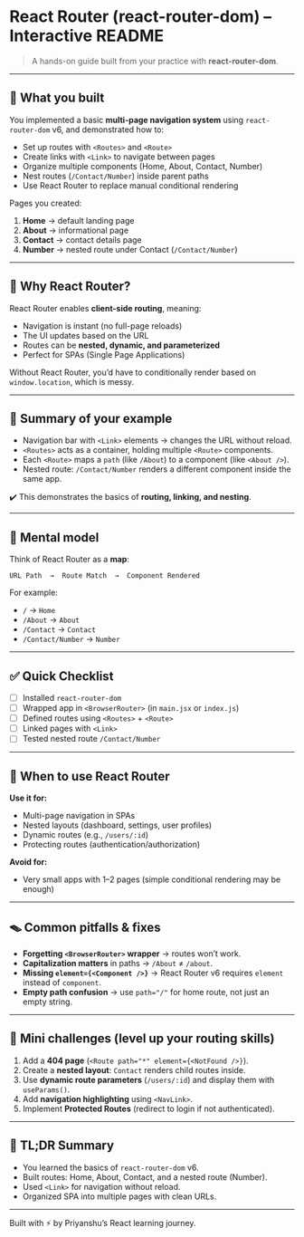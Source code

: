 # React Router (react-router-dom) – Interactive README

> A hands-on guide built from your practice with **react-router-dom**.

---

## 🎯 What you built

You implemented a basic **multi-page navigation system** using `react-router-dom` v6, and demonstrated how to:

* Set up routes with `<Routes>` and `<Route>`
* Create links with `<Link>` to navigate between pages
* Organize multiple components (Home, About, Contact, Number)
* Nest routes (`/Contact/Number`) inside parent paths
* Use React Router to replace manual conditional rendering

Pages you created:

1. **Home** → default landing page
2. **About** → informational page
3. **Contact** → contact details page
4. **Number** → nested route under Contact (`/Contact/Number`)

---

## 🧠 Why React Router?

React Router enables **client-side routing**, meaning:

* Navigation is instant (no full-page reloads)
* The UI updates based on the URL
* Routes can be **nested, dynamic, and parameterized**
* Perfect for SPAs (Single Page Applications)

Without React Router, you’d have to conditionally render based on `window.location`, which is messy.

---

## 🔩 Summary of your example

* Navigation bar with `<Link>` elements → changes the URL without reload.
* `<Routes>` acts as a container, holding multiple `<Route>` components.
* Each `<Route>` maps a `path` (like `/About`) to a component (like `<About />`).
* Nested route: `/Contact/Number` renders a different component inside the same app.

✔️ This demonstrates the basics of **routing, linking, and nesting**.

---

## 🧩 Mental model

Think of React Router as a **map**:

```
URL Path  →  Route Match  →  Component Rendered
```

For example:

* `/` → `Home`
* `/About` → `About`
* `/Contact` → `Contact`
* `/Contact/Number` → `Number`

---

## ✅ Quick Checklist

* [ ] Installed `react-router-dom`
* [ ] Wrapped app in `<BrowserRouter>` (in `main.jsx` or `index.js`)
* [ ] Defined routes using `<Routes>` + `<Route>`
* [ ] Linked pages with `<Link>`
* [ ] Tested nested route `/Contact/Number`

---

## 🧭 When to use React Router

**Use it for:**

* Multi-page navigation in SPAs
* Nested layouts (dashboard, settings, user profiles)
* Dynamic routes (e.g., `/users/:id`)
* Protecting routes (authentication/authorization)

**Avoid for:**

* Very small apps with 1–2 pages (simple conditional rendering may be enough)

---

## 🪤 Common pitfalls & fixes

* **Forgetting `<BrowserRouter>` wrapper** → routes won’t work.
* **Capitalization matters** in paths → `/About` ≠ `/about`.
* **Missing `element={<Component />}`** → React Router v6 requires `element` instead of `component`.
* **Empty path confusion** → use `path="/"` for home route, not just an empty string.

---

## 🧪 Mini challenges (level up your routing skills)

1. Add a **404 page** (`<Route path="*" element={<NotFound />}`).
2. Create a **nested layout**: `Contact` renders child routes inside.
3. Use **dynamic route parameters** (`/users/:id`) and display them with `useParams()`.
4. Add **navigation highlighting** using `<NavLink>`.
5. Implement **Protected Routes** (redirect to login if not authenticated).

---

## 🧾 TL;DR Summary

* You learned the basics of `react-router-dom` v6.
* Built routes: Home, About, Contact, and a nested route (Number).
* Used `<Link>` for navigation without reload.
* Organized SPA into multiple pages with clean URLs.

---

Built with ⚡ by Priyanshu’s React learning journey.

